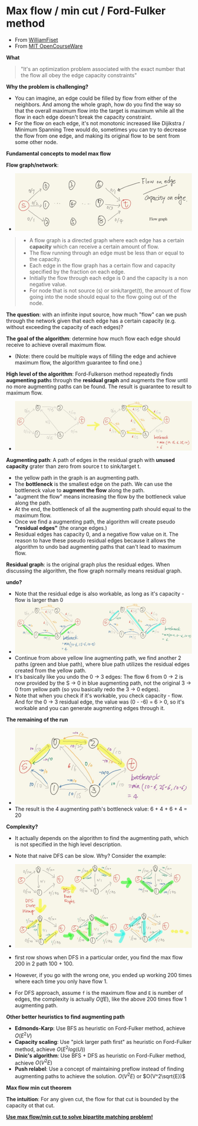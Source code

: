 # Max flow / min cut / Ford-Fulker method

- From [WilliamFiset](https://youtu.be/LdOnanfc5TM)
- From [MIT OpenCourseWare](https://youtu.be/VYZGlgzr_As)

**What**

> "It's an optimization problem associated with the exact number that the flow all obey the edge capacity constraints"

**Why the problem is challenging?**

- You can imagine, an edge could be filled by flow from either of the neighbors. And among the whole graph, how do you find the way so that the overall maximum flow into the target is maximum while all the flow in each edge doesn't break the capacity constraint.
- For the flow on each edge, it's not monotonic increased like Dijikstra / Minimum Spanning Tree would do, sometimes you can try to decrease the flow from one edge, and making its original flow to be sent from some other node.

**Fundamental concepts to model max flow**

**Flow graph/network**:

- ![flow graph](../srcs/max_flow_flow_graph.JPG)

> - A flow graph is a directed graph where each edge has a certain **capacity** which can receive a certain amount of flow.
> - The flow running through an edge must be less than or equal to the capacity.
> - Each edge in the flow graph has a certain flow and capacity specified by the fraction on each edge.
> - Initially the flow through each edge is 0 and the capacity is a non negative value.
> - For node that is not source (s) or sink/target(t), the amount of flow going into the node should equal to the flow going out of the node.

**The question**: with an infinite input source, how much "flow" can we push through the network given that each edge has a certain capacity (e.g. without exceeding the capacity of each edges)?

**The goal of the algorithm**: determine how much flow each edge should receive to achieve overall maximum flow.

- (Note: there could be multiple ways of filling the edge and achieve maximum flow, the algorithm guarantee to find one.)

**High level of the algorithm**: Ford-Fulkerson method repeatedly finds **augmenting path**s through the **residual graph** and augments the flow until no more
augmenting paths can be found. The result is guarantee to result to maximum flow.

- ![augmenting path/residual path](../srcs/max_flow_augmenting_residual_path.JPG)

**Augmenting path**: A path of edges in the residual graph with **unused capacity** grater than zero from source t to sink/target t.

- the yellow path in the graph is an augmenting path.
- The **bottleneck** is the smallest edge on the path. We can use the bottleneck value to **augment the flow** along the path.
- "augment the flow" means increasing the flow by the bottleneck value along the path.
- At the end, the bottleneck of all the augmenting path should equal to the maximum flow.
- Once we find a augmenting path, the algorithm will create pseudo **"residual edges"** (the orange edges.)
- Residual edges has capacity 0, and a negative flow value on it. The reason to have these pseudo residual edges because it allows the algorithm to undo bad augmenting paths that can't lead to maximum flow.

**Residual graph**: is the original graph plus the residual edges. When discussing the algorithm, the flow graph normally means residual graph.

**undo?**

- Note that the residual edge is also workable, as long as it's capacity - flow is larger than 0
- ![undo path](../srcs/max_flow_redo_path.JPG)
- Continue from above yellow line augmenting path, we find another 2 paths (green and blue path), where blue path utilizes the residual edges created from the yellow path.
- It's basically like you undo the 0 -> 3 edges: The flow 6 from 0 -> 2 is now provided by the S -> 0 in blue augmenting path, not the original 3 -> 0 from yellow path (so you basically redo the 3 -> 0 edges).
- Note that when you check if it's workable, you check capacity - flow. And for the 0 -> 3 residual edge, the value was (0 - -6) = 6 > 0, so it's workable and you can generate augmenting edges through it.

**The remaining of the run**

- ![undo path](../srcs/max_flow_final_edge.JPG)
- The result is the 4 augmenting path's bottleneck value: 6 + 4 + 6 + 4 = 20

**Complexity?**

- It actually depends on the algorithm to find the augmenting path, which is not specified in the high level description.
- Note that naive DFS can be slow. Why? Consider the example:

- ![undo path](../srcs/max_flow_dfs_not_ideal.JPG)

- first row shows when DFS in a particular order, you find the max flow 200 in 2 path 100 + 100.
- However, if you go with the wrong one, you ended up working 200 times where each time you only have flow 1.
- For DFS approach, assume `f` is the maximum flow and `E` is number of edges, the complexity is actually $O(fE)$, like the above 200 times flow 1 augmenting path.

**Other better heuristics to find augmenting path**

- **Edmonds-Karp**: Use BFS as heuristic on Ford-Fulker method, achieve $O(E^2V)$
- **Capacity scaling**: Use "pick larger path first" as heuristic on Ford-Fulker method, achieve $O(E^2log(U))$
- **Dinic's algorithm**: Use BFS + DFS as heuristic on Ford-Fulker method, achieve $O(V^2E)$
- **Push relabel**: Use a concept of maintaining preflow instead of finding augmenting paths to achieve the solution. $O(V^2E)$ or $O(V^2\sqrt{E})$

**Max flow min cut theorem**

**The intuition**: For any given cut, the flow for that cut is bounded by the capacity ot that cut.

[**Use max flow/min cut to solve bipartite matching problem!**](graph_bipartite.md#how-do-we-solve-the-problem-💡-making-it-a-max-cut-problem)